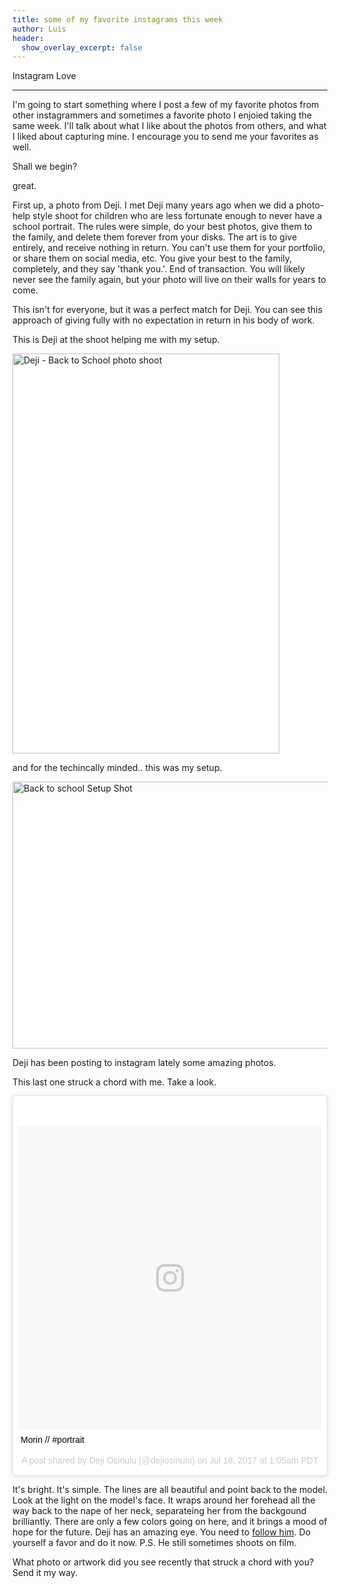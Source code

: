 ```yaml
---
title: some of my favorite instagrams this week
author: Luis
header:
  show_overlay_excerpt: false
---
```


Instagram Love

----

I'm going to start something where I post a few of my favorite photos from other instagrammers and sometimes a favorite photo I enjoied taking the same week. I'll talk about what I like about the photos from others, and what I liked about capturing mine. I encourage you to send me your favorites as well.

Shall we begin?

great.

First up, a photo from Deji. I met Deji many years ago when we did a photo-help style shoot for children who are less fortunate enough to never have a school portrait. The rules were simple, do your best photos, give them to the family, and delete them forever from your disks. The art is to give entirely, and receive nothing in return. You can't use them for your portfolio, or share them on social media, etc. You give your best to the family, completely, and they say 'thank you.'. End of transaction. You will likely never see the family again, but your photo will live on their walls for years to come.

This isn't for everyone, but it was a perfect match for Deji. You can see this approach of giving fully with no expectation in return in his body of work.

This is Deji at the shoot helping me with my setup.

<a data-flickr-embed="true" data-header="true" data-footer="true" data-context="true"  href="https://www.flickr.com/photos/luiscerezo/4901258344/in/photolist-8t7emd" title="Deji - Back to School photo shoot"><img src="https://farm5.staticflickr.com/4095/4901258344_74e1295462_z.jpg" width="427" height="640" alt="Deji - Back to School photo shoot"></a><script async src="//embedr.flickr.com/assets/client-code.js" charset="utf-8"></script>


and for the techincally minded.. this was my setup. 

<a data-flickr-embed="true" data-header="true" data-footer="true" data-context="true"  href="https://www.flickr.com/photos/luiscerezo/4894942294/in/photostream/" title="Back to school Setup Shot"><img src="https://farm5.staticflickr.com/4080/4894942294_eaefb3e614_z.jpg" width="640" height="427" alt="Back to school Setup Shot"></a><script async src="//embedr.flickr.com/assets/client-code.js" charset="utf-8"></script>


Deji has been posting to instagram lately some amazing photos. 

This last one struck a chord with me. Take a look.

<blockquote class="instagram-media" data-instgrm-captioned data-instgrm-version="7" style=" background:#FFF; border:0; border-radius:3px; box-shadow:0 0 1px 0 rgba(0,0,0,0.5),0 1px 10px 0 rgba(0,0,0,0.15); margin: 1px; max-width:658px; padding:0; width:99.375%; width:-webkit-calc(100% - 2px); width:calc(100% - 2px);"><div style="padding:8px;"> <div style=" background:#F8F8F8; line-height:0; margin-top:40px; padding:50.0% 0; text-align:center; width:100%;"> <div style=" background:url(data:image/png;base64,iVBORw0KGgoAAAANSUhEUgAAACwAAAAsCAMAAAApWqozAAAABGdBTUEAALGPC/xhBQAAAAFzUkdCAK7OHOkAAAAMUExURczMzPf399fX1+bm5mzY9AMAAADiSURBVDjLvZXbEsMgCES5/P8/t9FuRVCRmU73JWlzosgSIIZURCjo/ad+EQJJB4Hv8BFt+IDpQoCx1wjOSBFhh2XssxEIYn3ulI/6MNReE07UIWJEv8UEOWDS88LY97kqyTliJKKtuYBbruAyVh5wOHiXmpi5we58Ek028czwyuQdLKPG1Bkb4NnM+VeAnfHqn1k4+GPT6uGQcvu2h2OVuIf/gWUFyy8OWEpdyZSa3aVCqpVoVvzZZ2VTnn2wU8qzVjDDetO90GSy9mVLqtgYSy231MxrY6I2gGqjrTY0L8fxCxfCBbhWrsYYAAAAAElFTkSuQmCC); display:block; height:44px; margin:0 auto -44px; position:relative; top:-22px; width:44px;"></div></div> <p style=" margin:8px 0 0 0; padding:0 4px;"> <a href="https://www.instagram.com/p/BWrjqPHFBVp/" style=" color:#000; font-family:Arial,sans-serif; font-size:14px; font-style:normal; font-weight:normal; line-height:17px; text-decoration:none; word-wrap:break-word;" target="_blank">Morin // #portrait</a></p> <p style=" color:#c9c8cd; font-family:Arial,sans-serif; font-size:14px; line-height:17px; margin-bottom:0; margin-top:8px; overflow:hidden; padding:8px 0 7px; text-align:center; text-overflow:ellipsis; white-space:nowrap;">A post shared by Deji Osinulu (@dejiosinulu) on <time style=" font-family:Arial,sans-serif; font-size:14px; line-height:17px;" datetime="2017-07-18T08:05:52+00:00">Jul 18, 2017 at 1:05am PDT</time></p></div></blockquote>
<script async defer src="//platform.instagram.com/en_US/embeds.js"></script>

It's bright. It's simple. The lines are all beautiful and point back to the model. Look at the light on the model's face. It wraps around her forehead all the way back to the nape of her neck, separateing her from the backgound brilliantly. There are only a few colors going on here, and it brings a mood of hope for the future. Deji has an amazing eye. You need to [follow him](https://www.instagram.com/dejiosinulu/). Do yourself a favor and do it now. P.S. He still sometimes shoots on film.

What photo or artwork did you see recently that struck a chord with you? Send it my way.
